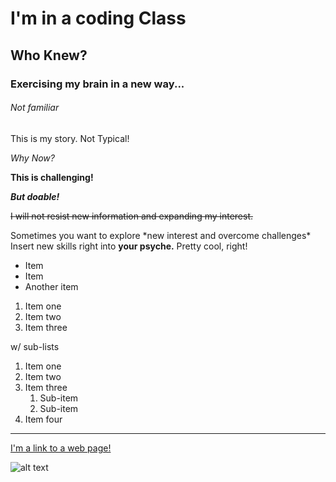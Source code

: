 # I'm in a coding Class

## Who Knew?

### Exercising my brain in a new way...

###### Not familiar
This is my story. Not Typical!

_Why Now?_

**This is challenging!**

**_But doable!_**

~~I will not resist new information and expanding my interest.~~

Sometimes you want to explore \*new interest and overcome challenges\*
Insert new skills right into **your psyche.** Pretty cool, right!

- Item
- Item
- Another item

1. Item one
2. Item two
3. Item three

w/ sub-lists

1. Item one
2. Item two
3. Item three
   1. Sub-item
   2. Sub-item
4. Item four

---

[I'm a link to a web page!](http://www.google.com)

![alt text](https://cdn.iflscience.com/images/7a7ea5fb-5164-5a4d-bf95-bc1bce0d7ad4/extra_large-1464354822-443-your-brain-is-hard-wired-to-react-without-thinking.jpg)
